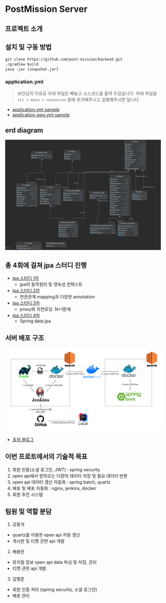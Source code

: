 # PostMission Server

## 프로젝트 소개


## 설치 및 구동 방법

```
git clone https://github.com/post-mission/backend.git
./gradlew build
java -jar [snapshot.jar]
```

### application.yml

> 보안상의 이유로 아래 파일은 빼놓고 소스코드를 올려 두었습니다. 아래 파일을 `src > main > resources` 밑에 추가해주시고 실행해주시면 됩니다.

* [application.yml sample](./files/application-yml.md)
* [application-aws.yml sample](./files/application-aws-yml.md)

## erd diagram

![erd](./files/erd.png)

## 총 4회에 걸쳐 jpa 스터디 진행

* [jpa 스터디 1차](./files/jpa-study-1차.md)
  * jpa의 동작원리 및 영속성 컨텍스트
* [jpa 스터디 2차](./files/jpa-study-2차.md)
  * 연관관계 mapping과 다양한 annotation
* [jpa 스터디 3차](./files/jpa-study-3차.md)
  * proxy와 지연로딩. N+1문제
* [jpa 스터디 4차](./files/jpa-study-4차.md)
  * Spring data jpa

## 서버 배포 구조

![이미지](./files/structure.png)

* [출처 블로그](https://velog.io/@haeny01/AWS-Jenkins%EB%A5%BC-%ED%99%9C%EC%9A%A9%ED%95%9C-Docker-x-SpringBoot-CICD-%EA%B5%AC%EC%B6%95)

## 이번 프로트에서의 기술적 목표

1. 회원 인증(소셜 로그인, JWT) : spring security
2. open api에서 받아오는 다량의 데이터 저장 및 필요 데이터 반환
3. open api 데이터 갱신 자동화 : spring batch, quartz
4. 배포 및 배포 자동화 : nginx, jenkins, docker
5. 회원 추천 시스템

## 팀원 및 역할 분담

1. 강동석

* quartz를 이용한 open api 자동 갱신 
* 게시판 및 티켓 관련 api 개발

2. 배용한

* 뮤지컬 정보 open api data 파싱 및 저장, 관리
* 티켓 관련 api 개발

3. 임형준

* 회원 인증 처리 (spring security, 소셜 로그인)
* 배포 관리


